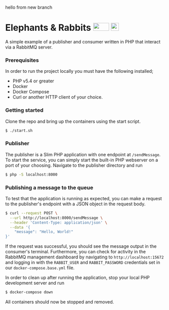 hello from new branch
# Elephants & Rabbits <img src="https://cdn.worldvectorlogo.com/logos/php-1.svg" width="50" height="25"> <img src="https://cdn.worldvectorlogo.com/logos/rabbitmq.svg" width="25" height="25">

A simple example of a publisher and consumer written in PHP that interact via a RabbitMQ server.

### Prerequisites

In order to run the project locally you must have the following installed;

 - PHP v5.4 or greater
 - Docker
 - Docker Compose
 - Curl or another HTTP client of your choice.

### Getting started

Clone the repo and bring up the containers using the start script. 

```bash
$ ./start.sh
```

### Publisher

The publisher is a Slim PHP application with one endpoint at `/sendMessage`.
To start the service, you can simply start the built-in PHP webserver on a port of your choosing. Navigate to the publisher directory and run

```bash
$ php -S localhost:8000
```

### Publishing a message to the queue

To test that the application is running as expected, you can make a request to the publisher's endpoint with a JSON object in the request body.

```bash
$ curl --request POST \
  --url http://localhost:8000/sendMessage \
  --header 'Content-Type: application/json' \
  --data '{
	"message": "Hello, World!"
}'
```

If the request was successful, you should see the message output in the consumer's terminal. Furthermore, you can check for activity in the RabbitMQ management dashboard by navigating to
`http://localhost:15672` and logging in with the `RABBIT_USER` and `RABBIT_PASSWORD` credentials set in our `docker-compose.base.yml` file.

In order to clean up after running the application, stop your local PHP development server and run 

```bash
$ docker-compose down
```

All containers should now be stopped and removed.

